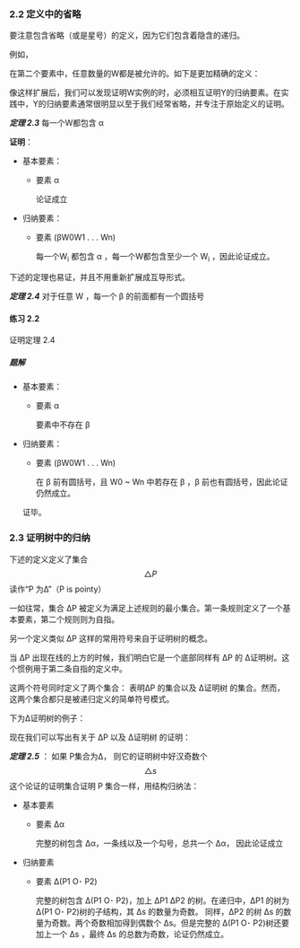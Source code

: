 ### 2.2 定义中的省略

要注意包含省略（或是星号）的定义，因为它们包含着隐含的递归。

例如，

在第二个要素中，任意数量的W都是被允许的。如下是更加精确的定义：

像这样扩展后，我们可以发现证明W实例的时，必须相互证明Y的归纳要素。在实践中，Y的归纳要素通常很明显以至于我们经常省略，并专注于原始定义的证明。

***定理 2.3*** 每一个W都包含 α 

**证明**：

- 基本要素：

  - 要素 α 

    论证成立

- 归纳要素：

  - 要素 (βW0W1 . . . Wn)

    每一个W<sub>i</sub> 都包含 α ，每一个W都包含至少一个 W<sub>i</sub> ，因此论证成立。

下述的定理也易证，并且不用重新扩展成互导形式。

***定理 2.4*** 对于任意 W ，每一个 β 的前面都有一个圆括号

#### 练习 2.2 

证明定理 2.4

##### 题解

- 基本要素：

  - 要素 α 

    要素中不存在 β 

- 归纳要素：

  - 要素 (βW0W1 . . . Wn)

    在 β 前有圆括号，且 W0 ~ Wn 中若存在 β ，β 前也有圆括号，因此论证仍然成立。

   证毕。

### 2.3 证明树中的归纳

下述的定义定义了集合
$$
\bigtriangleup P
$$
读作“P 为Δ”（P is pointy）

一如往常，集合 ΔP 被定义为满足上述规则的最小集合。第一条规则定义了一个基本要素，第二个规则则为自指。

另一个定义类似 ΔP 这样的常用符号来自于证明树的概念。

当 ΔP 出现在线的上方的时候，我们明白它是一个底部同样有 ΔP 的 Δ证明树。这个惯例用于第二条自指的定义中。

这两个符号同时定义了两个集合： 表明ΔP 的集合以及 Δ证明树 的集合。然而，这两个集合都只是被递归定义的简单符号模式。

下为Δ证明树的例子：

现在我们可以写出有关于 ΔP 以及 Δ证明树 的证明：

***定理 2.5*** ： 如果 P集合为Δ， 则它的证明树中好汉奇数个
$$
\bigtriangleup s
$$
这个论证的证明集合证明 P 集合一样，用结构归纳法：

- 基本要素

  - 要素 Δα

    完整的树包含 Δα，一条线以及一个勾号，总共一个 Δα， 因此论证成立

- 归纳要素

  - 要素 Δ(P1 O･ P2)

    完整的树包含 Δ(P1 O･ P2)，加上 ΔP1 ΔP2 的树。在递归中，ΔP1 的树为 Δ(P1 O･ P2)树的子结构，其 Δs 的数量为奇数。 同样，ΔP2 的树 Δs 的数量为奇数。两个奇数相加得到偶数个 Δs。但是完整的 Δ(P1 O･ P2)树还要加上一个 Δs ，最终 Δs 的总数为奇数，论证仍然成立。

